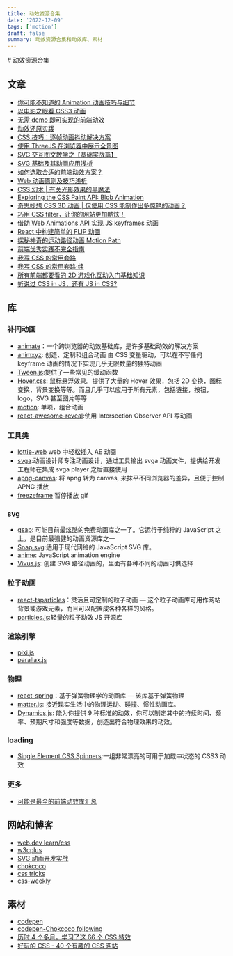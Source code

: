 ```yaml
---
title: 动效资源合集
date: '2022-12-09'
tags: ['motion']
draft: false
summary: 动效资源合集和动效库、素材
---
```


<TOCInline toc={props.toc} asDisclosure toHeading={3} />
# 动效资源合集

## 文章

- [你可能不知道的 Animation 动画技巧与细节](https://jelly.jd.com/article/6006b1055b6c6a01506c884e)
- [以电影之眼看 CSS3 动画](https://jelly.jd.com/article/5da04f5eb50eec01579ac790)
- [无需 demo 即可实现的前端动效](https://jelly.jd.com/article/5f2cf41d2014c60152645b45)
- [动效还原实践](https://jelly.jd.com/article/5feca588468efc014a4e53f5)
- [CSS 技巧：逐帧动画抖动解决方案](https://jelly.jd.com/article/6006b1045b6c6a01506c87f0)
- [使用 ThreeJS 在浏览器中展示全景图](https://jelly.jd.com/article/602f26b361dbb7014cffc5a0)
- [SVG 交互图文教学之【基础实战篇】](https://jelly.jd.com/article/5f73644dbd5f1801521aa8e5)
- [SVG 基础及其动画应用浅析](https://zhuanlan.zhihu.com/p/383245453)
- [如何选取合适的前端动效方案？](https://juejin.cn/post/6844903830094610446)
- [Web 动画原则及技巧浅析 ](https://github.com/chokcoco/iCSS/issues/121)
- [CSS 幻术 | 有关光影效果的黑魔法](https://juejin.cn/post/6965488051695353886)
- [Exploring the CSS Paint API: Blob Animation](https://css-tricks.com/exploring-the-css-paint-api-blob-animation/)
- [奇思妙想 CSS 3D 动画 | 仅使用 CSS 能制作出多惊艳的动画？](https://juejin.cn/post/6999801808637919239#heading-9)
- [巧用 CSS filter，让你的网站更加酷炫！](https://juejin.cn/post/7002829486806794276#heading-2)
- [借助 Web Animations API 实现 JS keyframes 动画](https://www.zhangxinxu.com/wordpress/2018/03/web-animations-api-dynamic-feature-animation/)
- [React 中构建简单的 FLIP 动画](https://souporserious.com/build-a-simple-flip-animation-in-react/)
- [探秘神奇的运动路径动画 Motion Path](https://juejin.cn/post/6956030985251061791)
- [前端优秀实践不完全指南](https://juejin.cn/post/6932647134944886797#heading-1)
- [我写 CSS 的常用套路](https://juejin.cn/post/6844904033405108232)
- [我写 CSS 的常用套路·续](https://juejin.cn/post/6881546676188741645#heading-1)
- [所有前端都要看的 2D 游戏化互动入门基础知识](https://mp.weixin.qq.com/s/SCHMAcEBISqIqWpmIuaU-w)
- [听说过 CSS in JS，还有 JS in CSS?](https://juejin.cn/post/6950209377403928584#heading-10)

## 库

### 补间动画

- [animate](https://animate.style/)：一个跨浏览器的动效基础库，是许多基础动效的解决方案
- [animxyz](https://animxyz.com/): 创造、定制和组合动画 由 CSS 变量驱动，可以在不写任何 keyframe 动画的情况下实现几乎无限数量的独特动画
- [Tween.js](https://github.com/tweenjs/tween.js/):提供了一些常见的缓动函数
- [Hover.css](http://ianlunn.github.io/Hover/): 鼠标悬浮效果。提供了大量的 Hover 效果，包括 2D 变换，图标变换，背景变换等等。而且几乎可以应用于所有元素，包括链接，按钮，logo，SVG 甚至图片等等
- [motion](https://motion.ant.design/index-cn): 单项，组合动画
- [react-awesome-reveal](https://github.com/dennismorello/react-awesome-reveal):使用 Intersection Observer API 写动画

### 工具类

- [lottie-web](https://github.com/airbnb/lottie-web) web 中轻松插入 AE 动画
- [svga](https://svga.io/intro.html):动画设计师专注动画设计，通过工具输出 svga 动画文件，提供给开发工程师在集成 svga player 之后直接使用
- [apng-canvas](https://github.com/davidmz/apng-canvas): 将 apng 转为 canvas, 来抹平不同浏览器的差异，且便于控制 APNG 播放
- [freezeframe](https://github.com/ctrl-freaks/freezeframe.js) 暂停播放 gif

### svg

- [gsap](https://greensock.com/gsap/): 可能目前最炫酷的免费动画库之一了。它运行于纯粹的 JavaScript 之上，是目前最强健的动画资源库之一
- [Snap.svg](http://snapsvg.io/):适用于现代网络的 JavaScript SVG 库。
- [anime](https://github.com/juliangarnier/anime): JavaScript animation engine
- [Vivus.js](https://maxwellito.github.io/vivus/): 创建 SVG 路径动画的，里面有各种不同的动画可供选择

### 粒子动画

- [react-tsparticles](https://github.com/matteobruni/tsparticles#readme)：灵活且可定制的粒子动画 — 这个粒子动画库可用作网站背景或游戏元素，而且可以配置成各种各样的风格。
- [particles.js](https://vincentgarreau.com/particles.js/):轻量的粒子动效 JS 开源库

### 渲染引擎

- [pixi.js](https://pixijs.com/)
- [parallax.js](http://matthew.wagerfield.com/parallax/)

### 物理

- [react-spring](https://github.com/pmndrs/react-spring)：基于弹簧物理学的动画库 — 该库基于弹簧物理
- [matter.js](https://brm.io/matter-js/): 接近现实生活中的物理运动、碰撞、惯性动画库。
- [Dynamics.js](http://dynamicsjs.com/): 能为你提供 9 种标准的动效，你可以制定其中的持续时间、频率、预期尺寸和强度等数据，创造出符合物理效果的动效。

### loading

- [Single Element CSS Spinners](https://projects.lukehaas.me/css-loaders/):一组非常漂亮的可用于加载中状态的 CSS3 动效

### 更多

- [可能是最全的前端动效库汇总](https://juejin.cn/post/6844903830098804743)

## 网站和博客

- [web.dev learn/css](https://web.dev/learn/css/)
- [w3cplus](https://www.w3cplus.com/CSS3)
- [SVG 动画开发实战](https://svg-animation-booklet.vercel.app/overview.html)
- [chokcoco](https://juejin.cn/user/2330620350437678/posts)
- [css tricks](https://css-tricks.com/snippets/)
- [css-weekly](https://css-weekly.com/)

## 素材

- [codepen](https://codepen.io/)
- [codepen-Chokcoco following](https://codepen.io/Chokcoco/following/)
- [历时 4 个多月，学习了这 66 个 CSS 特效](https://mp.weixin.qq.com/s/sY9ufGGKfcdaAQ7KJQs3HA)
- [好玩的 CSS - 40 个有趣的 CSS 网站](https://juejin.cn/post/6982363593241002014)
